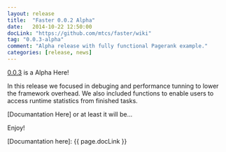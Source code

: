 ```yaml
---
layout: release
title:  "Faster 0.0.2 Alpha"
date:   2014-10-22 12:50:00
docLink: "https://github.com/mtcs/faster/wiki"
tag: "0.0.3-alpha"
comment: "Alpha release with fully functional Pagerank example."
categories: [release, news]
---
```


[0.0.3] is a Alpha Here!

In this release we focused in debuging and performance tunning to lower the framework overhead. 
We also included functions to enable users to access runtime statistics from finished tasks.

[Documantation Here] or at least it will be...

Enjoy!

[0.0.3]: https://github.com/mtcs/faster/releases/tag/0.0.3-alpha
[Documantation here]: {{ page.docLink }}
